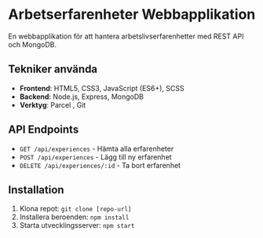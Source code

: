 # Arbetserfarenheter Webbapplikation

En webbapplikation för att hantera arbetslivserfarenhetter med REST API och MongoDB.

## Tekniker använda

- **Frontend**: HTML5, CSS3, JavaScript (ES6+), SCSS
- **Backend**: Node.js, Express, MongoDB
- **Verktyg**: Parcel , Git

## API Endpoints

- `GET /api/experiences` - Hämta alla erfarenheter
- `POST /api/experiences` - Lägg till ny erfarenhet
- `DELETE /api/experiences/:id` - Ta bort erfarenhet

## Installation

1. Klona repot: `git clone [repo-url]`
2. Installera beroenden: `npm install`
3. Starta utvecklingsserver: `npm start`